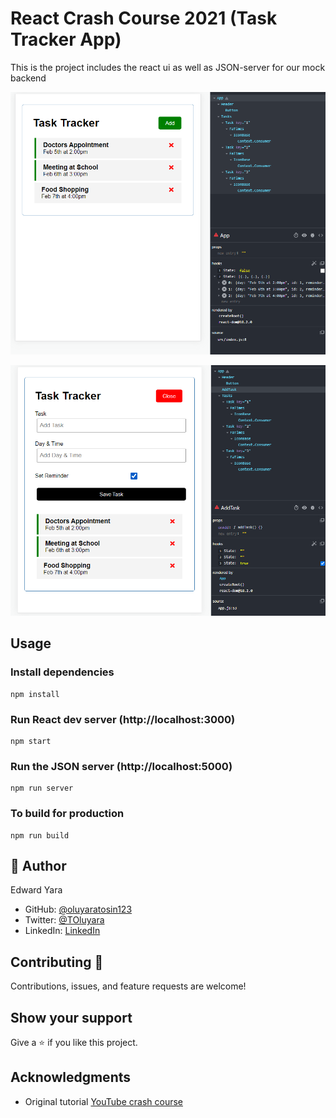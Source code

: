 # React Crash Course 2021 (Task Tracker App)

This is the project includes the react ui as well as JSON-server for our mock backend

![](./src/assets/screenshots/CaptureXXXII.PNG)

![](./src/assets/screenshots/CaptureXXXIII.PNG)

## Usage

### Install dependencies

```
npm install
```

### Run React dev server (http://localhost:3000)

```
npm start
```

### Run the JSON server (http://localhost:5000)

```
npm run server
```

### To build for production

```
npm run build
```

## 👤 Author 
Edward Yara  
- GitHub: [@oluyaratosin123](https://github.com/oluyaratosin123)
- Twitter: [@TOluyara](https://twitter.com/TOluyara)
- LinkedIn: [LinkedIn](https://www.linkedin.com/in/edward-oluyara/)

## Contributing :handshake:
Contributions, issues, and feature requests are welcome!

## Show your support
Give a :star: if you like this project.

## Acknowledgments
* Original tutorial [YouTube crash course](https://www.youtube.com/watch?v=w7ejDZ8SWv8)